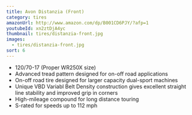 ```yaml
---
title: Avon Distanzia (Front)
category: tires
amazonUrl: http://www.amazon.com/dp/B001CD6PJY/?afp=1
youtubeId: xn2ztDjA4yc
thumbnail: tires/distanzia-front.jpg
images:
  - tires/distanzia-front.jpg
sort: 6
---
```


* 120/70-17 (Proper WR250X size)
* Advanced tread pattern designed for on-off road applications
* On-off road tire designed for larger capacity dual-sport machines
* Unique VBD Variabl Belt Density construction gives excellent straight line stability and improved grip in corners
* High-mileage compound for long distance touring
* S-rated for speeds up to 112 mph

